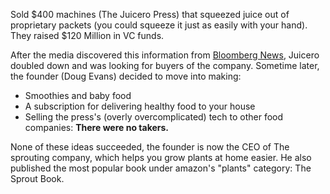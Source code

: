 Sold $400 machines (The Juicero Press) that squeezed juice out of proprietary packets (you could squeeze it just as easily with your hand). They raised $120 Million in VC funds.

After the media discovered this information from [Bloomberg News](https://www.bloomberg.com/news/features/2017-04-19/silicon-valley-s-400-juicer-may-be-feeling-the-squeeze), Juicero doubled down and was looking for buyers of the company. Sometime later, the founder (Doug Evans) decided to move into making:

 - Smoothies and baby food
 - A subscription for delivering healthy food to your house
 - Selling the press's (overly overcomplicated) tech to other food companies: **There were no takers.**

None of these ideas succeeded, the founder is now the CEO of The sprouting company, which helps you grow plants at home easier. He also published the most popular book under amazon's "plants" category: The Sprout Book.
